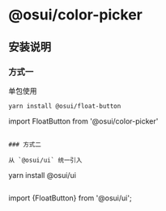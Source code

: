 # @osui/color-picker

## 安装说明

### 方式一

单包使用

```
yarn install @osui/float-button

```
import FloatButton from '@osui/color-picker'
```

### 方式二

从 `@osui/ui` 统一引入

```
yarn install @osui/ui
```

```
import {FloatButton} from '@osui/ui';
```
